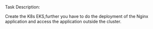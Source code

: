Task Description:

Create the K8s EKS,further you have to do the deployment of the Nginx application and access the application outside the cluster.
